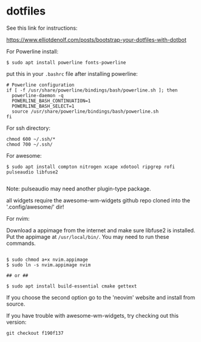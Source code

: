 # dotfiles

See this link for instructions:

https://www.elliotdenolf.com/posts/bootstrap-your-dotfiles-with-dotbot

For Powerline install:

```
$ sudo apt install powerline fonts-powerline
```
put this in your `.bashrc` file after installing powerline:

```
# Powerline configuration
if [ -f /usr/share/powerline/bindings/bash/powerline.sh ]; then
  powerline-daemon -q
  POWERLINE_BASH_CONTINUATION=1
  POWERLINE_BASH_SELECT=1
  source /usr/share/powerline/bindings/bash/powerline.sh
fi
```


For ssh directory:

```
chmod 600 ~/.ssh/*
chmod 700 ~/.ssh/ 
```

For awesome:
```
$ sudo apt install compton nitrogen xcape xdotool ripgrep rofi pulseaudio libfuse2


```

Note: pulseaudio may need another plugin-type package.

all widgets require the awesome-wm-widgets github repo cloned into the '.config/awesome/' dir!

For nvim:

Download a appimage from the internet and make sure libfuse2 is installed. Put the appimage at `/usr/local/bin/`. You may need to run these commands.

```

$ sudo chmod a+x nvim.appimage 
$ sudo ln -s nvim.appimage nvim

## or ##

$ sudo apt install build-essential cmake gettext

```

If you choose the second option go to the 'neovim' website and install from source.

If you have trouble with awesome-wm-widgets, try checking out this version:

```
git checkout f190f137
```
